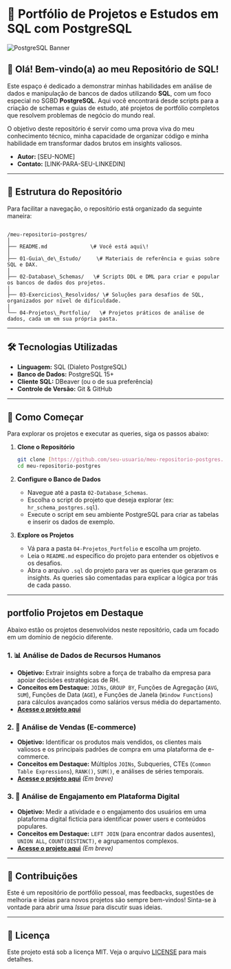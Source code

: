 # 🚀 Portfólio de Projetos e Estudos em SQL com PostgreSQL

![PostgreSQL Banner](https://i.imgur.com/815g23H.png)

## 👋 Olá! Bem-vindo(a) ao meu Repositório de SQL!

Este espaço é dedicado a demonstrar minhas habilidades em análise de dados e manipulação de bancos de dados utilizando **SQL**, com um foco especial no SGBD **PostgreSQL**. Aqui você encontrará desde scripts para a criação de schemas e guias de estudo, até projetos de portfólio completos que resolvem problemas de negócio do mundo real.

O objetivo deste repositório é servir como uma prova viva do meu conhecimento técnico, minha capacidade de organizar código e minha habilidade em transformar dados brutos em insights valiosos.

- **Autor:** [SEU-NOME]
- **Contato:** [LINK-PARA-SEU-LINKEDIN]

---

## 📂 Estrutura do Repositório

Para facilitar a navegação, o repositório está organizado da seguinte maneira:

```

/meu-repositorio-postgres/
│
├── README.md              \# Você está aqui\!
│
├── 01-Guia\_de\_Estudo/     \# Materiais de referência e guias sobre SQL e DAX.
│
├── 02-Database\_Schemas/   \# Scripts DDL e DML para criar e popular os bancos de dados dos projetos.
│
├── 03-Exercicios\_Resolvidos/ \# Soluções para desafios de SQL, organizados por nível de dificuldade.
│
└── 04-Projetos\_Portfolio/   \# Projetos práticos de análise de dados, cada um em sua própria pasta.

````

---

## 🛠️ Tecnologias Utilizadas

* **Linguagem:** SQL (Dialeto PostgreSQL)
* **Banco de Dados:** PostgreSQL 15+
* **Cliente SQL:** DBeaver (ou o de sua preferência)
* **Controle de Versão:** Git & GitHub

---

## 🚀 Como Começar

Para explorar os projetos e executar as queries, siga os passos abaixo:

1.  **Clone o Repositório**
    ```bash
    git clone [https://github.com/seu-usuario/meu-repositorio-postgres.git](https://github.com/seu-usuario/meu-repositorio-postgres.git)
    cd meu-repositorio-postgres
    ```

2.  **Configure o Banco de Dados**
    -   Navegue até a pasta `02-Database_Schemas`.
    -   Escolha o script do projeto que deseja explorar (ex: `hr_schema_postgres.sql`).
    -   Execute o script em seu ambiente PostgreSQL para criar as tabelas e inserir os dados de exemplo.

3.  **Explore os Projetos**
    -   Vá para a pasta `04-Projetos_Portfolio` e escolha um projeto.
    -   Leia o `README.md` específico do projeto para entender os objetivos e os desafios.
    -   Abra o arquivo `.sql` do projeto para ver as queries que geraram os insights. As queries são comentadas para explicar a lógica por trás de cada passo.

---

##  portfolio Projetos em Destaque

Abaixo estão os projetos desenvolvidos neste repositório, cada um focado em um domínio de negócio diferente.

### 1. 📊 Análise de Dados de Recursos Humanos
* **Objetivo:** Extrair insights sobre a força de trabalho da empresa para apoiar decisões estratégicas de RH.
* **Conceitos em Destaque:** `JOINs`, `GROUP BY`, Funções de Agregação (`AVG`, `SUM`), Funções de Data (`AGE`), e Funções de Janela (`Window Functions`) para cálculos avançados como salários versus média do departamento.
* **[Acesse o projeto aqui](./04-Projetos_Portfolio/Projeto_1_Analise_RH/)**

### 2. 🛒 Análise de Vendas (E-commerce)
* **Objetivo:** Identificar os produtos mais vendidos, os clientes mais valiosos e os principais padrões de compra em uma plataforma de e-commerce.
* **Conceitos em Destaque:** Múltiplos `JOINs`, Subqueries, CTEs (`Common Table Expressions`), `RANK()`, `SUM()`, e análises de séries temporais.
* **[Acesse o projeto aqui](./04-Projetos_Portfolio/Projeto_2_Analise_Vendas/)** *(Em breve)*

### 3. 📱 Análise de Engajamento em Plataforma Digital
* **Objetivo:** Medir a atividade e o engajamento dos usuários em uma plataforma digital fictícia para identificar power users e conteúdos populares.
* **Conceitos em Destaque:** `LEFT JOIN` (para encontrar dados ausentes), `UNION ALL`, `COUNT(DISTINCT)`, e agrupamentos complexos.
* **[Acesse o projeto aqui](./04-Projetos_Portfolio/Projeto_3_Analise_Engajamento/)** *(Em breve)*

---

## 🤝 Contribuições

Este é um repositório de portfólio pessoal, mas feedbacks, sugestões de melhoria e ideias para novos projetos são sempre bem-vindos! Sinta-se à vontade para abrir uma *Issue* para discutir suas ideias.

---

## 📄 Licença

Este projeto está sob a licença MIT. Veja o arquivo [LICENSE](./LICENSE) para mais detalhes.
````